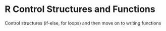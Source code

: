 
# R Control Structures and Functions

Control structures (if-else, for loops) and then move on to writing functions
<!--stackedit_data:
eyJoaXN0b3J5IjpbNTA2MTk3Nzg5XX0=
-->